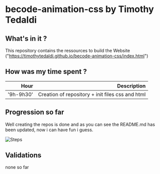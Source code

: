 # becode-animation-css by Timothy Tedaldi

## What's in it ?

This repository contains the ressources to build the Website ("https://timothytedaldi.github.io/becode-animation-css/index.html") 

## How was my time spent ?

| Hour | Description |
|-------:| -----------:|
|'9h-9h30'| Creation of repository + init files css and html |

## Progression so far

Well creating the repos is done and as you can see the README.md has been updated, now i can have fun
i guess.

![Steps](https://github.com/TimothyTedaldi/becode-animation-css/img/steps.png "Hello world")


## Validations

none so far
